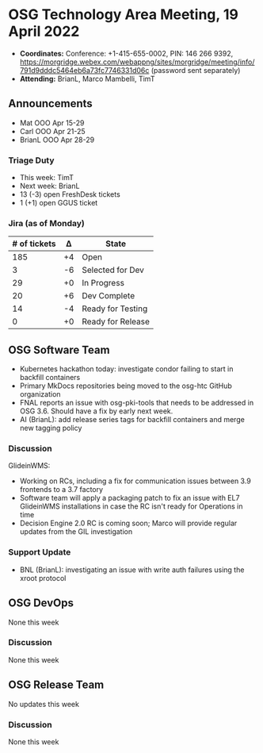 # OSG Technology Area Meeting, 19 April 2022

-   **Coordinates:** Conference: +1-415-655-0002, PIN: 146 266 9392,
    <https://morgridge.webex.com/webappng/sites/morgridge/meeting/info/791d9dddc5464eb6a73fc7746331d06c> (password sent separately)
-   **Attending:**  BrianL, Marco Mambelli, TimT

## Announcements

-   Mat OOO Apr 15-29
-   Carl OOO  Apr 21-25
-   BrianL OOO Apr 28-29

### Triage Duty

-   This week: TimT
-   Next week: BrianL
-   13 (-3) open FreshDesk tickets
-   1 (+1) open GGUS ticket

### Jira (as of Monday)

| # of tickets | &Delta; | State             |
|--------------|---------|-------------------|
| 185          | +4      | Open              |
| 3            | -6      | Selected for Dev  |
| 29           | +0      | In Progress       |
| 20           | +6      | Dev Complete      |
| 14           | -4      | Ready for Testing |
| 0            | +0      | Ready for Release |

## OSG Software Team

-   Kubernetes hackathon today: investigate condor failing to start in backfill containers
-   Primary MkDocs repositories being moved to the osg-htc GitHub organization
-   FNAL reports an issue with osg-pki-tools that needs to be addressed in OSG 3.6.
    Should have a fix by early next week.
-   AI (BrianL): add release series tags for backfill containers and merge new tagging policy

### Discussion

GlideinWMS:

-   Working on RCs, including a fix for communication issues between 3.9 frontends to a 3.7 factory
-   Software team will apply a packaging patch to fix an issue with EL7 GlideinWMS installations in case the RC isn't
    ready for Operations in time
-   Decision Engine 2.0 RC is coming soon; Marco will provide regular updates from the GIL investigation

### Support Update

- BNL (BrianL): investigating an issue with write auth failures using the xroot protocol

## OSG DevOps

None this week

### Discussion

None this week

## OSG Release Team

No updates this week

### Discussion

None this week
